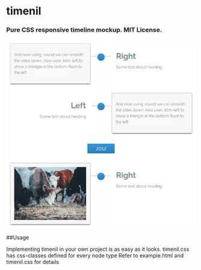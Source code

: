 # timenil
<h3>Pure CSS responsive timeline mockup. MIT License.</h3>


![img](https://raw.githubusercontent.com/flouthoc/timenil/master/assets/mobile.png)


##Usage

Implementing timenil in your own project is as easy as it looks. timenil.css has css-classes defined for every node type
Refer to example.html and timenil.css for details

